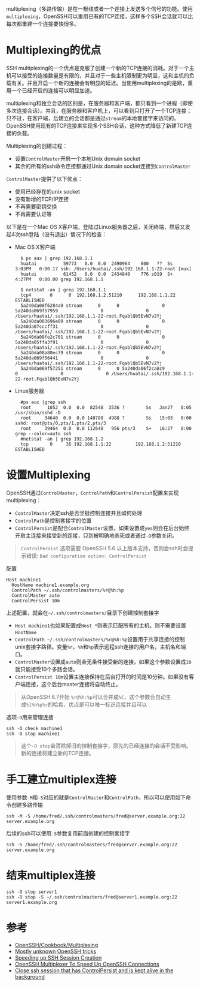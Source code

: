 multiplexing（多路传输）是在一根线或者一个连接上发送多个信号的功能。使用`multiplexing`，OpenSSH可以重用已有的TCP连接，这样多个SSH会话就可以比每次都重建一个连接要快很多。

# Multiplexing的优点

SSH multiplexing的一个优点是克服了创建一个新的TCP连接的消耗。对于一个主机可以接受的连接数量是有限的，并且对于一些主机限制更为明显，这和主机的负载有关。并且开启一个新的连接会有明显的延迟。当使用multiplexing的是欧，重用一个已经开启的连接可以明显加速。

multiplexing和独立会话的区别是，在服务器和客户端，都只看到一个进程（即使多次连接会话）。并且，在服务器和客户机上，可以看到只打开了一个TCP连接；只不过，在客户端，后建立的会话都是通过`stream`的本地套接字来访问的。OpenSSH使用现有的TCP连接来实现多个SSH会话，这种方式降低了新建TCP连接的负载。

Multiplexing的创建过程：

* 设置`ControlMaster`开启一个本地Unix domain socket
* 其余的所有的ssh命令连接都通过Unix domain socket连接到`ControlMaster`

`ControlMaster`提供了以下优点：

* 使用已经存在的unix socket
* 没有新增的TCP/IP连接
* 不再需要密钥交换
* 不再需要认证等

以下是在一个Mac OS X客户端，登陆过Linux服务器之后，关闭终端，然后又发起4次ssh登陆（没有退出）情况下的检查：

* Mac OS X客户端

		$ ps aux | grep 192.168.1.1
		huatai          59773   0.0  0.0  2490964    600   ??  Ss    3:03PM   0:00.17 ssh: /Users/huatai/.ssh/192.168.1.1-22-root [mux]
		huatai          61452   0.0  0.0  2434840    776 s019  S+    4:27PM   0:00.00 grep 192.168.1.1
		
		$ netstat -an | grep 192.168.1.1
		tcp4       0      0  192.168.1.2.51210      192.168.1.1.22        ESTABLISHED
		5a240da08f6284a9 stream      0      0                0 5a240da069f57959                0                0 /Users/huatai/.ssh/192.168.1.1-22-root.FqablQb5EvN7v2Yj
		5a240da083696e09 stream      0      0                0 5a240da07cccff31                0                0 /Users/huatai/.ssh/192.168.1.1-22-root.FqablQb5EvN7v2Yj
		5a240da08fe2c701 stream      0      0                0 5a240da05ffa3f91                0                0 /Users/huatai/.ssh/192.168.1.1-22-root.FqablQb5EvN7v2Yj
		5a240da08a80ec79 stream      0      0                0 5a240da069f56441                0                0 /Users/huatai/.ssh/192.168.1.1-22-root.FqablQb5EvN7v2Yj
		5a240da069f57251 stream      0      0 5a240da06f2ca8c9                0                0                0 /Users/huatai/.ssh/192.168.1.1-22-root.FqablQb5EvN7v2Yj

* Linux服务器

		#ps aux |grep ssh
		root      1052  0.0  0.0  82548  3536 ?        Ss   Jan27   0:05 /usr/sbin/sshd -D
		root     34640  0.0  0.0 140788  4988 ?        Ss   15:03   0:00 sshd: root@pts/0,pts/1,pts/2,pts/3
		root     39464  0.0  0.0 112648   956 pts/3    S+   16:27   0:00 grep --color=auto ssh
		#netstat -an | grep 192.168.1.2
		tcp        0     36 192.168.1.1:22         192.168.1.2:51210       ESTABLISHED

# 设置Multiplexing

OpenSSH通过`ControlMaster`，`ControlPath`和`ControlPersist`配置来实现multiplexing：

* `ControlMaster`决定ssh是否坚挺控制连接并且如何处理
* `ControlPath`是控制套接字的位置
* `ControlPersist`是配合`ControlMaster`设置，如果设置成`yes`则会在后台始终开启主连接来接受新的连接，只到被明确地杀死或者通过`-O`参数关闭。

> `ControlPersist` 选项需要 OpenSSH 5.6 以上版本支持，否则会ssh时会提示错误: `Bad configuration option: ControlPersist`

配置

	Host machine1
	  HostName machine1.example.org
	  ControlPath ~/.ssh/controlmasters/%r@%h:%p
	  ControlMaster auto
	  ControlPersist 10m

上述配置，就会在`~/.ssh/controlmasters/`目录下创建控制套接字

* `Host machine1`也如果配置成`Host *`则表示匹配所有的主机，则不需要设置`HostName`
* `ControlPath ~/.ssh/controlmasters/%r@%h:%p`设置用于共享连接的控制unix套接字路径。变量`%r`，`%h`和`%p`表示远程ssh连接的用户名，主机名和端口。
* `ControlMaster`设置成`auto`则会无条件接受新的连接，如果这个参数设置成`10`就只能接受10个多路会话。
* `ControlPersist 10m`设置主连接保持在后台打开的时间是10分钟。如果没有客户端连接，这个后台master连接将自动终止。

> 从OpenSSH 6.7开始 `%r@%h:%p`可以合并成`%C`，这个参数会自动生成`%l%h%p%r`的哈希，优点是可以唯一标识连接并且可以

选项`-O`用来管理连接

	ssh -O check machine1
	ssh -O stop machine1

> 这个`-O stop`会清除掉旧的控制套接字，原先的已经连接的会话不受影响。新的连接将建立新的TCP连接。

# 手工建立multiplex连接

使用参数`-M`和`-S`对应的就是`ControlMaster`和`ControlPath`，所以可以使用如下命令创建多路传输

	ssh -M -S /home/fred/.ssh/controlmasters/fred@server.example.org:22 server.example.org

后续的ssh可以使用`-S`参数复用前面创建的控制套接字

	ssh -S /home/fred/.ssh/controlmasters/fred@server.example.org:22 server.example.org

# 结束multiplex连接

	ssh -O stop server1
	ssh -O stop -S ~/.ssh/controlmasters/fred@server1.example.org:22 server1.example.org

# 参考

* [OpenSSH/Cookbook/Multiplexing](https://en.wikibooks.org/wiki/OpenSSH/Cookbook/Multiplexing)
* [Mostly unknown OpenSSH tricks](https://blog.flameeyes.eu/2011/01/mostly-unknown-openssh-tricks)
* [Speeding up SSH Session Creation](https://developer.rackspace.com/blog/speeding-up-ssh-session-creation/)
* [OpenSSH Multiplexer To Speed Up OpenSSH Connections](http://www.cyberciti.biz/faq/linux-unix-osx-bsd-ssh-multiplexing-to-speed-up-ssh-connections/)
* [Close ssh session that has ControlPersist and is kept alive in the background](http://unix.stackexchange.com/questions/49912/close-ssh-session-that-has-controlpersist-and-is-kept-alive-in-the-background)
